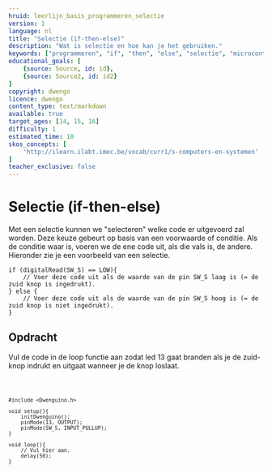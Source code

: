 ```yaml
---
hruid: leerlijn_basis_programmeren_selectie
version: 1
language: nl
title: "Selectie (if-then-else)"
description: "Wat is selectie en hoe kan je het gebruiken."
keywords: ["programmeren", "if", "then", "else", "selectie", "microcontroller", "µC", "arduino", "dwenguino"]
educational_goals: [
    {source: Source, id: id}, 
    {source: Source2, id: id2}
]
copyright: dwengo
licence: dwengo
content_type: text/markdown
available: true
target_ages: [14, 15, 16]
difficulty: 1
estimated_time: 10
skos_concepts: [
    'http://ilearn.ilabt.imec.be/vocab/curr1/s-computers-en-systemen'
]
teacher_exclusive: false
---
```


# Selectie (if-then-else)

Met een selectie kunnen we "selecteren" welke code er uitgevoerd zal worden. Deze keuze gebeurt op basis van een voorwaarde of conditie. Als de conditie waar is, voeren we de ene code uit, als die vals is, de andere. Hieronder zie je een voorbeeld van een selectie.

```arduino
if (digitalRead(SW_S) == LOW){
    // Voer deze code uit als de waarde van de pin SW_S laag is (= de zuid knop is ingedrukt).
} else {
    // Voer deze code uit als de waarde van de pin SW_S hoog is (= de zuid knop is niet ingedrukt).
}
```


<div class="dwengo-content assignment">
    <h2 class="title">Opdracht</h2>
    <div class="content">
        Vul de code in de loop functie aan zodat led 13 gaat branden als je de zuid-knop indrukt en uitgaat wanneer je de knop loslaat. 
        <div class="dwengo-content dwengo-code-simulator">
        <pre>
<code class="language-cpp">

    #include <Dwenguino.h>

    void setup(){
        initDwenguino();
        pinMode(13, OUTPUT);
        pinMode(SW_S, INPUT_PULLUP);
    }

    void loop(){
        // Vul hier aan.
        delay(50);
    }
</code>
        </pre> 
        </div>
    </div>
</div>